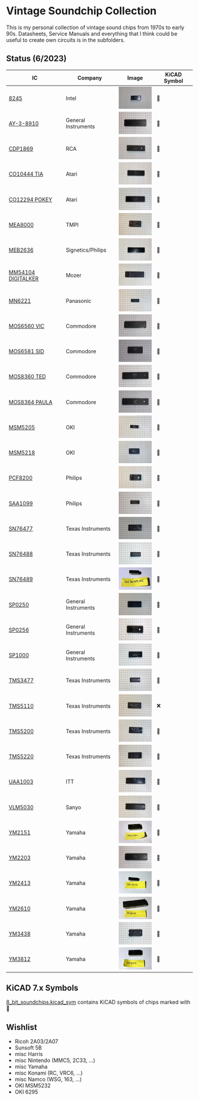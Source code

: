 
# Vintage Soundchip Collection

This is my personal collection of vintage sound chips from 1970s to early 90s. Datasheets, Service Manuals and everything that I think could be useful to create own circuits is in the subfolders. 

## Status (6/2023)

| IC            | Company               | Image         | KiCAD Symbol  |
| ------------- | --------------------- | ------------- | ------------- |
| [8245](8245)  | Intel                 | <img src="8245/8245.png" width="100" height="60"> | :triangular_ruler: |
| [AY-3-8910](AY-3-8910)  | General Instruments | <img src="AY-3-8910/AY-3-8910.png" width="100" height="60"> | :triangular_ruler: |
| [CDP1869](CDP1869) | RCA | <img src="CDP1869/CDP1869.png" width="100" height="60"> | :triangular_ruler: |
| [CO10444 TIA](CO10444_TIA) | Atari | <img src="CO10444_TIA/UM6526.png" width="100" height="60"> | :triangular_ruler: |
| [CO12294 POKEY](CO12294_POKEY) | Atari | <img src="CO12294_POKEY/CO12294.png" width="100" height="60"> | :triangular_ruler: |
| [MEA8000](MEA8000) | TMPI | <img src="MEA8000/MEA8000.png" width="100" height="60"> | :triangular_ruler: |
| [MEB2636](MEB2636) | Signetics/Philips | <img src="MEB2636/MEB2636.png" width="100" height="60"> | :triangular_ruler: |
| [MM54104 DIGITALKER](MM54104) | Mozer| <img src="MM54104/MM54104.png" width="100" height="60"> | :triangular_ruler:  |
| [MN6221](MN6221) | Panasonic| <img src="MN6221/MN6221AA.png" width="100" height="60"> | :triangular_ruler:  |
| [MOS6560 VIC](MOS6560_VIC) | Commodore| <img src="MOS6560_VIC/MOS6561.png" width="100" height="60"> | :triangular_ruler: |
| [MOS6581 SID](MOS6581_SID) | Commodore| <img src="MOS6581_SID/MOS6581_2.png" width="100" height="60"> | :triangular_ruler: |
| [MOS8360 TED](MOS8360_TED) | Commodore| <img src="MOS8360_TED/MOS8360.png" width="100" height="60"> | :triangular_ruler: |
| [MOS8364 PAULA](MOS8364_PAULA) | Commodore| <img src="MOS8364_PAULA/MOS8364.png" width="100" height="60"> | :triangular_ruler: |
| [MSM5205](MSM5205) | OKI| <img src="MSM5205/M5205.png" width="100" height="60"> | :triangular_ruler:  |
| [MSM5218](MSM5218) | OKI| <img src="MSM5218/M5218.png" width="100" height="60"> | :triangular_ruler:  |
| [PCF8200](PCF8200) | Philips| <img src="PCF8200/PCF8200.png" width="100" height="60"> | :triangular_ruler:  |
| [SAA1099](SAA1099) | Philips| <img src="SAA1099/SAA1099.png" width="100" height="60"> | :triangular_ruler: |
| [SN76477](SN76477) | Texas Instruments| <img src="SN76477/SN76477.png" width="100" height="60"> | :triangular_ruler: |
| [SN76488](SN76488) | Texas Instruments| <img src="SN76488/SN76488.png" width="100" height="60"> | :triangular_ruler: |
| [SN76489](SN76489) | Texas Instruments| <img src="SN76489/SN76489AN.png" width="100" height="60"> | :triangular_ruler: |
| [SP0250](SP0250) | General Instruments| <img src="SP0250/SP0250.png" width="100" height="60"> | :triangular_ruler: |
| [SP0256](SP0256) | General Instruments| <img src="SP0256/SP0256A.png" width="100" height="60"> | :triangular_ruler: |
| [SP1000](SP1000) | General Instruments| <img src="SP1000/SP1000.png" width="100" height="60"> | :triangular_ruler: |
| [TMS3477](TMS3477) | Texas Instruments| <img src="TMS3477/TMS3477.png" width="100" height="60"> | :triangular_ruler: |
| [TMS5110](TMS5110) | Texas Instruments| <img src="TMS5110/TMS5110.png" width="100" height="60"> | :x: |
| [TMS5200](TMS5200) | Texas Instruments| <img src="TMS5200/TMS5200.png" width="100" height="60"> | :triangular_ruler: |
| [TMS5220](TMS5220) | Texas Instruments| <img src="TMS5220/TMS5220.png" width="100" height="60"> | :triangular_ruler: |
| [UAA1003](UAA1003) | ITT| <img src="UAA1003/UAA1003.png" width="100" height="60"> | :triangular_ruler: |
| [VLM5030](VLM5030) | Sanyo| <img src="VLM5030/VLM5030.png" width="100" height="60"> | :triangular_ruler: |
| [YM2151](YM2151) | Yamaha| <img src="YM2151/YM2151.png" width="100" height="60"> | :triangular_ruler: |
| [YM2203](YM2203) | Yamaha| <img src="YM2203/YM2203.png" width="100" height="60"> | :triangular_ruler: |
| [YM2413](YM2413) | Yamaha| <img src="YM2413/YM2413.png" width="100" height="60"> | :triangular_ruler: |
| [YM2610](YM2610) | Yamaha| <img src="YM2610/YM2610.png" width="100" height="60"> | :triangular_ruler: |
| [YM3438](YM3438) | Yamaha| <img src="YM3438/YM3438.png" width="100" height="60"> | :triangular_ruler: |
| [YM3812](YM3812) | Yamaha| <img src="YM3812/YM3812.png" width="100" height="60"> | :triangular_ruler: |

## KiCAD 7.x Symbols

[8_bit_soundchips.kicad_sym](8_bit_soundchips.kicad_sym) contains KiCAD symbols of chips marked with :triangular_ruler:

## Wishlist

+ Ricoh 2A03/2A07
+ Sunsoft 5B
+ misc Harris 
+ misc Nintendo (MMC5, 2C33, ...)
+ misc Yamaha
+ misc Konami (RC, VRC6, ...)
+ misc Namco (WSG, 163, ...)
+ OKI MSM5232
+ OKI 6295

